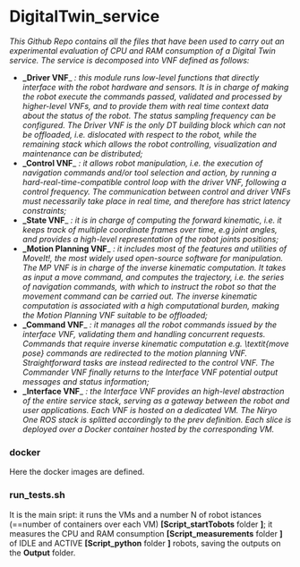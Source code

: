 # DigitalTwin_service


*This Github Repo contains all the files that have been used to carry out an experimental evaluation of CPU and RAM consumption of a Digital Twin service.*
*The service is decomposed into VNF defined as follows:*
- **_Driver VNF**_ *: this module runs low-level functions that directly interface with the robot hardware and sensors. It is in charge of making the robot execute the commands passed, validated and processed by higher-level VNFs, and to provide them with real time context data about the status of the robot. The status sampling frequency can be configured. The Driver VNF is the only DT building block which can not be offloaded, i.e. dislocated with respect to the robot, while the remaining stack which allows the robot controlling, visualization and maintenance can be distributed;*
- **_Control VNF**_ *: it allows robot manipulation, i.e. the execution of navigation commands and/or tool selection and action, by running a hard-real-time-compatible control loop with the driver VNF, following a control frequency. The communication between control and driver VNFs must necessarily take place in real time, and therefore has strict latency constraints;*
- **_State VNF**_ *: it is in charge of computing the forward kinematic, i.e. it keeps track of multiple coordinate frames over time, e.g joint angles, and provides a high-level representation of the robot joints positions;*
- **_Motion Planning VNF**_ *: it includes most of the features and utilities of MoveIt!, the most widely used open-source software for manipulation. The MP VNF is in charge of the inverse kinematic computation. It takes as input a move command, and computes the trajectory, i.e. the series of navigation commands, with which to instruct the robot so that the movement command can be carried out. The inverse kinematic computation is associated with a high computational burden, making the Motion Planning VNF suitable to be offloaded;*
- **_Command VNF**_ *: it manages all the robot commands issued by the interface VNF, validating them and handling concurrent requests. Commands that require inverse kinematic computation e.g. \textit{move pose} commands are redirected to the motion planning VNF. Straightforward tasks are instead redirected to the control VNF. The Commander VNF finally returns to the Interface VNF potential output messages and status information;*
- **_Interface VNF**_ *: the Interface VNF provides an high-level abstraction of the entire service stack, serving as a gateway between the robot and user applications.*
*Each VNF is hosted on a dedicated VM. The Niryo One ROS stack is splitted accordingly to the prev definition. Each slice is deployed over a Docker container hosted by the corresponding VM.*

### docker
Here the docker images are defined.

### run_tests.sh
It is the main sript: it runs the VMs and a number N of robot istances (==number of containers over each VM) **[Script_startTobots** folder **]**; it measures the CPU and RAM consumption **[Script_measurements** folder **]** of IDLE and ACTIVE **[Script_python** folder **]** robots, saving the outputs on the **Output** folder.

